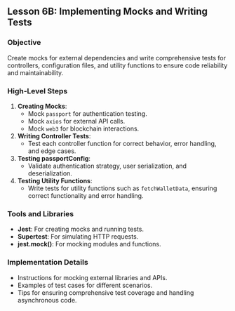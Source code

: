 ## Lesson 6B: Implementing Mocks and Writing Tests

### Objective

Create mocks for external dependencies and write comprehensive tests for controllers, configuration files, and utility functions to ensure code reliability and maintainability.

### High-Level Steps

1. **Creating Mocks**:
   - Mock `passport` for authentication testing.
   - Mock `axios` for external API calls.
   - Mock `web3` for blockchain interactions.
2. **Writing Controller Tests**:
   - Test each controller function for correct behavior, error handling, and edge cases.
3. **Testing passportConfig**:
   - Validate authentication strategy, user serialization, and deserialization.
4. **Testing Utility Functions**:
   - Write tests for utility functions such as `fetchWalletData`, ensuring correct functionality and error handling.

### Tools and Libraries

- **Jest**: For creating mocks and running tests.
- **Supertest**: For simulating HTTP requests.
- **jest.mock()**: For mocking modules and functions.

### Implementation Details

- Instructions for mocking external libraries and APIs.
- Examples of test cases for different scenarios.
- Tips for ensuring comprehensive test coverage and handling asynchronous code.
